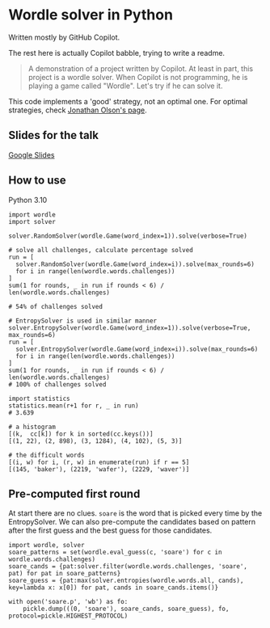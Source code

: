 # Wordle solver in Python

Written mostly by GitHub Copilot.

The rest here is actually Copilot babble, trying to write a readme.

> A demonstration of a project written by Copilot. At least in part, this
> project is a wordle solver. When Copilot is not programming, he is playing a
> game called "Wordle". Let's try if he can solve it.

This code implements a 'good' strategy, not an optimal one. For optimal
strategies, check [Jonathan Olson's page](https://jonathanolson.net/experiments/optimal-wordle-solutions).

## Slides for the talk

[Google Slides](https://docs.google.com/presentation/d/1-CfTiwKeEBTSmBw0XOjhKEt5Ml5vTGjlGLExq6Od1gw/edit#slide=id.p)

## How to use

Python 3.10

```
import wordle
import solver

solver.RandomSolver(wordle.Game(word_index=1)).solve(verbose=True)

# solve all challenges, calculate percentage solved
run = [
  solver.RandomSolver(wordle.Game(word_index=i)).solve(max_rounds=6)
  for i in range(len(wordle.words.challenges))
]
sum(1 for rounds, _ in run if rounds < 6) / len(wordle.words.challenges)

# 54% of challenges solved

# EntropySolver is used in similar manner
solver.EntropySolver(wordle.Game(word_index=1)).solve(verbose=True, max_rounds=6)
run = [
  solver.EntropySolver(wordle.Game(word_index=i)).solve(max_rounds=6)
  for i in range(len(wordle.words.challenges))
]
sum(1 for rounds, _ in run if rounds < 6) / len(wordle.words.challenges)
# 100% of challenges solved

import statistics
statistics.mean(r+1 for r, _ in run)
# 3.639

# a histogram
[(k,  cc[k]) for k in sorted(cc.keys())]
[(1, 22), (2, 898), (3, 1284), (4, 102), (5, 3)]

# the difficult words
[(i, w) for i, (r, w) in enumerate(run) if r == 5]
[(145, 'baker'), (2219, 'wafer'), (2229, 'waver')]
```

## Pre-computed first round
At start there are no clues. `soare` is the word that is picked every time by
the EntropySolver. We can also pre-compute the candidates based on pattern after
the first guess and the best guess for those candidates.

```
import wordle, solver
soare_patterns = set(wordle.eval_guess(c, 'soare') for c in wordle.words.challenges)
soare_cands = {pat:solver.filter(wordle.words.challenges, 'soare', pat) for pat in soare_patterns}
soare_guess = {pat:max(solver.entropies(wordle.words.all, cands), key=lambda x: x[0]) for pat, cands in soare_cands.items()}

with open('soare.p', 'wb') as fo:
    pickle.dump(((0, 'soare'), soare_cands, soare_guess), fo, protocol=pickle.HIGHEST_PROTOCOL)
```
